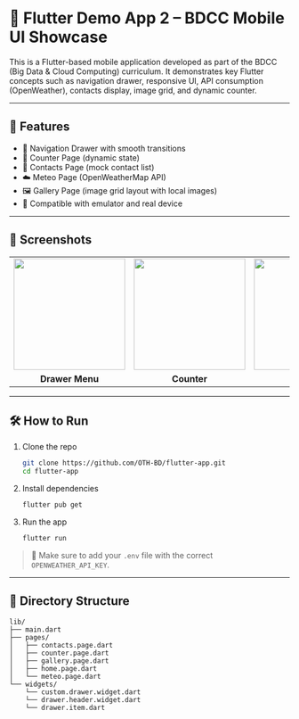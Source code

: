 # 📱 Flutter Demo App 2 – BDCC Mobile UI Showcase

This is a Flutter-based mobile application developed as part of the BDCC (Big Data & Cloud Computing) curriculum. It demonstrates key Flutter concepts such as navigation drawer, responsive UI, API consumption (OpenWeather), contacts display, image grid, and dynamic counter.

---

## 🧩 Features

- 🚀 Navigation Drawer with smooth transitions
- 🔢 Counter Page (dynamic state)
- 📇 Contacts Page (mock contact list)
- ☁️ Meteo Page (OpenWeatherMap API)
- 🖼️ Gallery Page (image grid layout with local images)
- 📱 Compatible with emulator and real device

---

## 📸 Screenshots

<table>
  <tr>
    <td><img src="assets/images/screenshots/menu.png" width="200"/></td>
    <td><img src="assets/images/screenshots/counter.png" width="200"/></td>
    <td><img src="assets/images/screenshots/contacts.png" width="200"/></td>
    <td><img src="assets/images/screenshots/weather.png" width="200"/></td>
    <td><img src="assets/images/screenshots/gallery.png" width="200"/></td>
  </tr>
  <tr>
    <td align="center"><b>Drawer Menu</b></td>
    <td align="center"><b>Counter</b></td>
    <td align="center"><b>Contacts</b></td>
    <td align="center"><b>Weather</b></td>
    <td align="center"><b>Gallery</b></td>
  </tr>
</table>

---
## 🛠️ How to Run

1. Clone the repo
   ```bash
   git clone https://github.com/OTH-BD/flutter-app.git
   cd flutter-app
   ```

2. Install dependencies
   ```bash
   flutter pub get
   ```

3. Run the app
   ```bash
   flutter run
   ```

> 📝 Make sure to add your `.env` file with the correct `OPENWEATHER_API_KEY`.

---

## 📂 Directory Structure

```
lib/
├── main.dart
├── pages/
│   ├── contacts.page.dart
│   ├── counter.page.dart
│   ├── gallery.page.dart
│   ├── home.page.dart
│   └── meteo.page.dart
└── widgets/
    └── custom.drawer.widget.dart
    └── drawer.header.widget.dart
    └── drawer.item.dart
```
